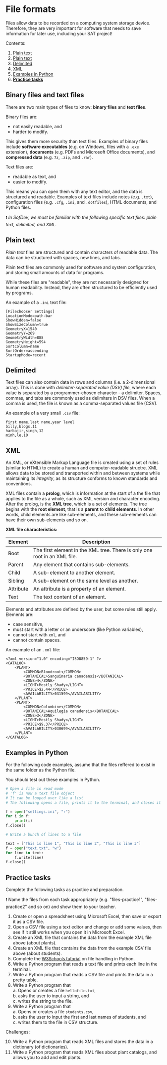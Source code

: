 # File formats

Files allow data to be recorded on a computing system storage device. Therefore, they are very important for software that needs to save information for later use, including 
your SAT project!

Contents:

1. [Plain text](#plain-text)
1. [Plain text](#plain-text)
1. [Delimited](#delimited)
1. [XML](#xml)
1. [Examples in Python](#examples-in-python)
1. **[Practice tasks](#practice-tasks)**

## Binary files and text files

There are two main types of files to know: **binary files** and **text files**.

Binary files are:

* not easily readable, and
* harder to modify.

This gives them more security than text files. Examples of binary files include **software executables** (e.g. on Windows, files with a `.exe` extension), **documents** (e.g. PDFs and Microsoft Office documents), and **compressed data** (e.g. `7z`, `.zip`, and `.rar`).

Text files are:
* readable as text, and
* easier to modify.

This means you can open them with any text editor, and the data is structured and readable. Examples of text files include notes (e.g. `.txt`), configuration files (e.g. `.cfg`, `.ini`, and `.dotfiles`), HTML documents, and Python files.

❗️ _In SofDev, we must be familiar with the following specific text files: plain text, delimited, and XML._

## Plain text

_Plain text_ files are structured and contain characters of readable data. The data can be structured with spaces, new lines, and tabs.

Plain text files are commonly used for software and system configuration, and storing small amounts of data for programs.

While these files are "readable", they are not necessarily designed for human readability. Instead, they are often structured to be efficiently used by programs.

An example of a `.ini` text file:

```
[Filechooser Settings]
LocationMode=path-bar
ShowHidden=false
ShowSizeColumn=true
GeometryX=1540
GeometryY=269
GeometryWidth=888
GeometryHeight=594
SortColumn=name
SortOrder=ascending
StartupMode=recent
```

## Delimited

Text files can also contain data in rows and columns (i.e. a 2-dimensional array). This is done with _delimiter-separated value (DSV) file_, where each value is separated by a programmer-chosen character - a delimiter. Spaces, commas, and tabs are commonly used as delimiters in DSV files. When a comma is used, the file is known as a comma-separated values file (CSV).

An example of a very small `.csv` file:

```
first name,last name,year level
billy,blogs,11
harbajir,singh,12
minh,le,10
```

## XML

An XML, or eXtensible Markup Language file is created using a set of rules (similar to HTML) to create a human and computer-readable structre. XML allows data to be stored and transported within and between systems while maintaining its _integrity_, as its structure conforms to known standards and conventions.

XML files contain a **prolog**, which is information at the start of a the file that applies to the file as a whole, such as XML version and character encoding. After the prolog, is the **XML tree**, which is a set of elements. The tree begins with the **root element**, that is a **parent** to **child elements**. In other words, child elements are like sub-elements, and these sub-elements can have their own sub-elements and so on.

**XML file characteristics:**

| Element | Description |
| --- | --- |
| Root | The first element in the XML tree. There is only one root in an XML file. |
| Parent | Any element that contains sub-elements. |
| Child | A sub-element to another element. |
| Sibling | A sub-element on the same level as another. |
| Attribute | An attribute is a property of an element. |
| Text | The text content of an element. |

Elements and attributes are defined by the user, but some rules still apply. Elements are:

* case sensitive,
* must start with a letter or an underscore (like Python variables),
* cannot start with `xml`, and
* cannot contain spaces.

An example of an `.xml` file:

```
<?xml version="1.0" encoding="ISO8859-1" ?>
<CATALOG>
    <PLANT>
        <COMMON>Bloodroot</COMMON>
        <BOTANICAL>Sanguinaria canadensis</BOTANICAL>
        <ZONE>4</ZONE>
        <LIGHT>Mostly Shady</LIGHT>
        <PRICE>$2.44</PRICE>
        <AVAILABILITY>031599</AVAILABILITY>
    </PLANT>
    <PLANT>
        <COMMON>Columbine</COMMON>
        <BOTANICAL>Aquilegia canadensis</BOTANICAL>
        <ZONE>3</ZONE>
        <LIGHT>Mostly Shady</LIGHT>
        <PRICE>$9.37</PRICE>
        <AVAILABILITY>030699</AVAILABILITY>
    </PLANT>
</CATALOG>
```

## Examples in Python

For the following code examples, assume that the files reffered to exist in the same folder as the Python file.

You should test out these examples in Python.

```python
# Open a file in read mode
# 'f' is now a text file object
# It can be looped over like a list
# The following opens a file, prints it to the terminal, and closes it

f = open("settings.ini", "r")
for i in f:
    print(i)
f.close()

# Write a bunch of lines to a file

text = ["This is line 1", "This is line 2", "This is line 3"]
f = open("text.txt", "w")
for line in text:
    f.write(line)
f.close()
```

## Practice tasks

Complete the following tasks as practice and preparation.

❗️ Name the files from each task appropriately (e.g. "files-practice1", "files-practice2" and so on) and show them to your teacher.

1. Create or open a spreadsheet using Microsoft Excel, then save or export it as a CSV file.
2. Open a CSV file using a text editor and change or add some values, then see if it still works when you open it in Microsoft Excel.
3. Create an XML file that contains the data from the example XML file above (about plants).
4. Create an XML file that contains the data from the example CSV file above (about students).
5. Complete the [W3Schools tutorial](https://www.w3schools.com/python/python_file_handling.asp) on file handling in Python.
6. Write a Python program that reads a text file and prints each line in the terminal.
7. Write a Python program that reads a CSV file and prints the data in a pretty table.
8. Write a Python program that  
a. Opens or creates a file `hellofile.txt`,  
b. asks the user to input a string, and  
c. writes the string to the file.
9. Write a Python program that  
a. Opens or creates a file `students.csv`,  
b. asks the user to input the first and last names of students, and  
c. writes them to the file in CSV structure.

Challenges:

10. Write a Python program that reads XML files and stores the data in a dictionary (of dictionaries).
11. Write a Python program that reads XML files about plant catalogs, and allows you to add and edit plants.
